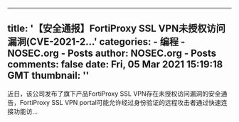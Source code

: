 
---
title: '【安全通报】FortiProxy SSL VPN未授权访问漏洞(CVE-2021-2...'
categories: 
    - 编程
    - NOSEC.org - Posts
author: NOSEC.org - Posts
comments: false
date: Fri, 05 Mar 2021 15:19:18 GMT
thumbnail: ''
---

<div>   
近日，该公司发布了旗下产品FortiProxy SSL VPN存在未授权访问漏洞的安全通告，FortiProxy SSL VPN portal可能允许经过身份验证的远程攻击者通过快速连接功能访...  
</div>
            